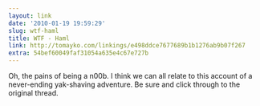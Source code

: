 ```yaml
---
layout: link
date: '2010-01-19 19:59:29'
slug: wtf-haml
title: WTF - Haml
link: http://tomayko.com/linkings/e498ddce7677689b1b1276ab9b07f267
extra: 54bef60049faf31054a635e4c67e727b
---
```


Oh, the pains of being a n00b. I think we can all relate to this account of a never-ending yak-shaving adventure. Be sure and click through to the original thread.